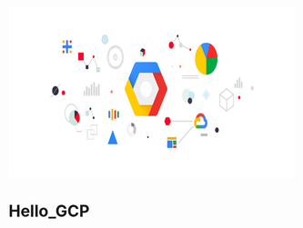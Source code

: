 <p align="center"><img src="https://raw.githubusercontent.com/aedifex/hello_GCP/master/HelloGCP.jpg" height="300px"></p>

# Hello_GCP